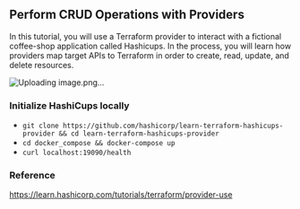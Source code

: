 ## Perform CRUD Operations with Providers
In this tutorial, you will use a Terraform provider to interact with a fictional coffee-shop application called Hashicups. In the process, you will learn how providers map target APIs to Terraform in order to create, read, update, and delete resources.

![Uploading image.png…]()

### Initialize HashiCups locally
- `git clone https://github.com/hashicorp/learn-terraform-hashicups-provider && cd learn-terraform-hashicups-provider`
- `cd docker_compose && docker-compose up`
- `curl localhost:19090/health`

### Reference
https://learn.hashicorp.com/tutorials/terraform/provider-use

